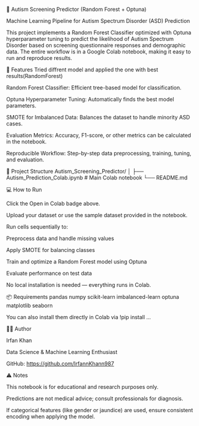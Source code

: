 🧠 Autism Screening Predictor (Random Forest + Optuna)

Machine Learning Pipeline for Autism Spectrum Disorder (ASD) Prediction

This project implements a Random Forest Classifier optimized with Optuna hyperparameter tuning to predict the likelihood of Autism Spectrum Disorder based on screening questionnaire responses and demographic data. The entire workflow is in a Google Colab notebook, making it easy to run and reproduce results.

🚀 Features
Tried diffrent model and applied the one with best results(RandomForest)

Random Forest Classifier: Efficient tree-based model for classification.

Optuna Hyperparameter Tuning: Automatically finds the best model parameters.

SMOTE for Imbalanced Data: Balances the dataset to handle minority ASD cases.

Evaluation Metrics: Accuracy, F1-score, or other metrics can be calculated in the notebook.

Reproducible Workflow: Step-by-step data preprocessing, training, tuning, and evaluation.

📂 Project Structure
Autism_Screening_Predictor/
│
├── Autism_Prediction_Colab.ipynb   # Main Colab notebook
└── README.md

💻 How to Run

Click the Open in Colab badge above.

Upload your dataset or use the sample dataset provided in the notebook.

Run cells sequentially to:

Preprocess data and handle missing values

Apply SMOTE for balancing classes

Train and optimize a Random Forest model using Optuna

Evaluate performance on test data

No local installation is needed — everything runs in Colab.

📦 Requirements
pandas
numpy
scikit-learn
imbalanced-learn
optuna
matplotlib
seaborn


You can also install them directly in Colab via !pip install ...

👨‍💻 Author

Irfan Khan

Data Science & Machine Learning Enthusiast

GitHub: https://github.com/IrfannKhann987

⚠️ Notes

This notebook is for educational and research purposes only.

Predictions are not medical advice; consult professionals for diagnosis.

If categorical features (like gender or jaundice) are used, ensure consistent encoding when applying the model.
